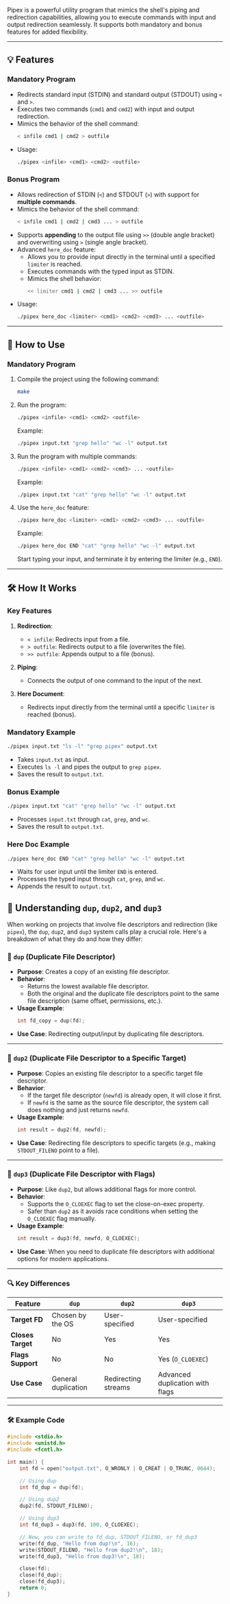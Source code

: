 
Pipex is a powerful utility program that mimics the shell's piping and redirection capabilities, allowing you to execute commands with input and output redirection seamlessly. It supports both mandatory and bonus features for added flexibility.

---

## 💡 Features

### Mandatory Program
- Redirects standard input (STDIN) and standard output (STDOUT) using `<` and `>`.
- Executes two commands (`cmd1` and `cmd2`) with input and output redirection.
- Mimics the behavior of the shell command:
  ```bash
  < infile cmd1 | cmd2 > outfile
  ```
- Usage:
  ```bash
  ./pipex <infile> <cmd1> <cmd2> <outfile>
  ```

### Bonus Program
- Allows redirection of STDIN (`<`) and STDOUT (`>`) with support for **multiple commands**.
- Mimics the behavior of the shell command:
  ```bash
  < infile cmd1 | cmd2 | cmd3 ... > outfile
  ```
- Supports **appending** to the output file using `>>` (double angle bracket) and overwriting using `>` (single angle bracket).
- Advanced `here_doc` feature:
  - Allows you to provide input directly in the terminal until a specified `limiter` is reached.
  - Executes commands with the typed input as STDIN.
  - Mimics the shell behavior:
    ```bash
    << limiter cmd1 | cmd2 | cmd3 ... >> outfile
    ```
- Usage:
  ```bash
  ./pipex here_doc <limiter> <cmd1> <cmd2> <cmd3> ... <outfile>
  ```

---

## 🚀 How to Use

### Mandatory Program
1. Compile the project using the following command:
   ```bash
   make
   ```
2. Run the program:
   ```bash
   ./pipex <infile> <cmd1> <cmd2> <outfile>
   ```
   Example:
   ```bash
   ./pipex input.txt "grep hello" "wc -l" output.txt
   ```

2. Run the program with multiple commands:
   ```bash
   ./pipex <infile> <cmd1> <cmd2> <cmd3> ... <outfile>
   ```
   Example:
   ```bash
   ./pipex input.txt "cat" "grep hello" "wc -l" output.txt
   ```

3. Use the `here_doc` feature:
   ```bash
   ./pipex here_doc <limiter> <cmd1> <cmd2> <cmd3> ... <outfile>
   ```
   Example:
   ```bash
   ./pipex here_doc END "cat" "grep hello" "wc -l" output.txt
   ```
   Start typing your input, and terminate it by entering the limiter (e.g., `END`).

---

## 🛠️ How It Works

### Key Features
1. **Redirection**:
   - `< infile`: Redirects input from a file.
   - `> outfile`: Redirects output to a file (overwrites the file).
   - `>> outfile`: Appends output to a file (bonus).

2. **Piping**:
   - Connects the output of one command to the input of the next.

3. **Here Document**:
   - Redirects input directly from the terminal until a specific `limiter` is reached (bonus).

### Mandatory Example
```bash
./pipex input.txt "ls -l" "grep pipex" output.txt
```
- Takes `input.txt` as input.
- Executes `ls -l` and pipes the output to `grep pipex`.
- Saves the result to `output.txt`.

### Bonus Example
```bash
./pipex input.txt "cat" "grep hello" "wc -l" output.txt
```
- Processes `input.txt` through `cat`, `grep`, and `wc`.
- Saves the result to `output.txt`.

### Here Doc Example
```bash
./pipex here_doc END "cat" "grep hello" "wc -l" output.txt
```
- Waits for user input until the limiter `END` is entered.
- Processes the typed input through `cat`, `grep`, and `wc`.
- Appends the result to `output.txt`.


  


## 📜 Understanding `dup`, `dup2`, and `dup3`

When working on projects that involve file descriptors and redirection (like `pipex`), the `dup`, `dup2`, and `dup3` system calls play a crucial role. Here's a breakdown of what they do and how they differ:

### 🔄 `dup` (Duplicate File Descriptor)
- **Purpose**: Creates a copy of an existing file descriptor.
- **Behavior**:
  - Returns the lowest available file descriptor.
  - Both the original and the duplicate file descriptors point to the same file description (same offset, permissions, etc.).
- **Usage Example**:
  ```c
  int fd_copy = dup(fd);
  ```
- **Use Case**: Redirecting output/input by duplicating file descriptors.

---

### 🎯 `dup2` (Duplicate File Descriptor to a Specific Target)
- **Purpose**: Copies an existing file descriptor to a specific target file descriptor.
- **Behavior**:
  - If the target file descriptor (`newfd`) is already open, it will close it first.
  - If `newfd` is the same as the source file descriptor, the system call does nothing and just returns `newfd`.
- **Usage Example**:
  ```c
  int result = dup2(fd, newfd);
  ```
- **Use Case**: Redirecting file descriptors to specific targets (e.g., making `STDOUT_FILENO` point to a file).

---

### 🚀 `dup3` (Duplicate File Descriptor with Flags)
- **Purpose**: Like `dup2`, but allows additional flags for more control.
- **Behavior**:
  - Supports the `O_CLOEXEC` flag to set the close-on-exec property.
  - Safer than `dup2` as it avoids race conditions when setting the `O_CLOEXEC` flag manually.
- **Usage Example**:
  ```c
  int result = dup3(fd, newfd, O_CLOEXEC);
  ```
- **Use Case**: When you need to duplicate file descriptors with additional options for modern applications.

---

### 🔍 Key Differences
| Feature         | `dup`               | `dup2`              | `dup3`                   |
|------------------|---------------------|---------------------|--------------------------|
| **Target FD**    | Chosen by the OS    | User-specified      | User-specified           |
| **Closes Target**| No                  | Yes                 | Yes                      |
| **Flags Support**| No                  | No                  | Yes (`O_CLOEXEC`)        |
| **Use Case**     | General duplication| Redirecting streams | Advanced duplication with flags |

---

### 🛠 Example Code
```c
#include <stdio.h>
#include <unistd.h>
#include <fcntl.h>

int main() {
    int fd = open("output.txt", O_WRONLY | O_CREAT | O_TRUNC, 0644);

    // Using dup
    int fd_dup = dup(fd);

    // Using dup2
    dup2(fd, STDOUT_FILENO);

    // Using dup3
    int fd_dup3 = dup3(fd, 100, O_CLOEXEC);

    // Now, you can write to fd_dup, STDOUT_FILENO, or fd_dup3
    write(fd_dup, "Hello from dup!\n", 16);
    write(STDOUT_FILENO, "Hello from dup2!\n", 18);
    write(fd_dup3, "Hello from dup3!\n", 18);

    close(fd);
    close(fd_dup);
    close(fd_dup3);
    return 0;
}
```
